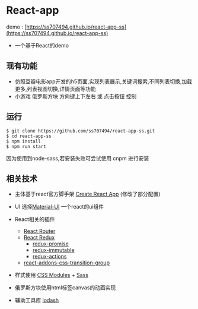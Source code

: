 
# React-app

demo : [https://ss707494.github.io/react-app-ss](https://ss707494.github.io/react-app-ss)

 * 一个基于React的demo


## 现有功能
* 仿照豆瓣电影app开发的h5页面,实现列表展示,关键词搜索,不同列表切换,加载更多,列表视图切换,详情页面等功能
* 小游戏 俄罗斯方块 方向键上下左右 或 点击按钮 控制 

## 运行
```
$ git clone https://github.com/ss707494/react-app-ss.git
$ cd react-app-ss
$ npm install 
$ npm run start

```
因为使用到node-sass,若安装失败可尝试使用 cnpm 进行安装

## 相关技术
* 主体基于react官方脚手架 [Create React App](https://github.com/facebookincubator/create-react-app)  (修改了部分配置)
* UI 选择[Material-UI](https://github.com/callemall/material-ui) 一个react的ui组件
* React相关的插件
    * [React Router](https://github.com/ReactTraining/react-router)
    * [React Redux](https://github.com/reactjs/react-redux)
        * [redux-promise](https://github.com/acdlite/redux-promise)
        * [redux-immutable](https://github.com/gajus/redux-immutable)
        * [redux-actions](https://github.com/acdlite/redux-actions)
    * [react-addons-css-transition-group](https://facebook.github.io/react/docs/animation.html)
* 样式使用 [CSS Modules](https://github.com/css-modules/css-modules) + [Sass](https://github.com/sass/sass) 

* 俄罗斯方块使用html标签canvas的动画实现

* 辅助工具库 [lodash](https://github.com/lodash/lodash)
